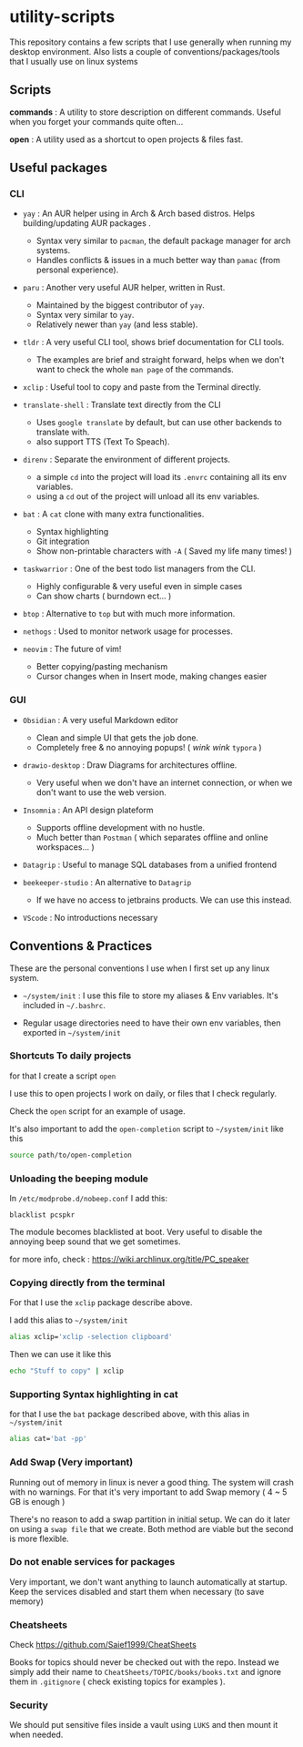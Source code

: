 # utility-scripts

This repository contains a few scripts that I use generally when running my desktop environment. Also lists a couple of conventions/packages/tools that I usually use on linux systems

## Scripts  

**commands** : A utility to store description on different commands. Useful when you forget your commands quite often...

**open** : A utility used as a shortcut to open projects & files fast.

## Useful packages

### CLI

- `yay` : An AUR helper using in Arch & Arch based distros. Helps building/updating AUR packages .
  - Syntax very similar to `pacman`, the default package manager for arch systems.
  - Handles conflicts & issues in a much better way than `pamac` (from personal experience).

- `paru` : Another very useful AUR helper, written in Rust.
  - Maintained by the biggest contributor of `yay`.
  - Syntax very similar to `yay`.
  - Relatively newer than `yay` (and less stable).

- `tldr` : A very useful CLI tool, shows brief documentation for CLI tools.
  - The examples are brief and straight forward, helps when we don't want to check the whole `man page` of the commands.

- `xclip` : Useful tool to copy and paste from the Terminal directly.

- `translate-shell` : Translate text directly from the CLI
  - Uses `google translate` by default, but can use other backends to translate with.
  - also support TTS (Text To Speach).

- `direnv` : Separate the environment of different projects.
  - a simple `cd` into the project will load its `.envrc` containing all its env variables.
  - using a `cd` out of the project will unload all its env variables.

- `bat` : A `cat` clone with many extra functionalities.
  - Syntax highlighting
  - Git integration
  - Show non-printable characters with `-A` ( Saved my life many times! )

- `taskwarrior` : One of the best todo list managers from the CLI.
  - Highly configurable & very useful even in simple cases 
  - Can show charts ( burndown ect... )

- `btop` : Alternative to `top` but with much more information.

- `nethogs` : Used to monitor network usage for processes.

- `neovim` : The future of vim!
  - Better copying/pasting mechanism
  - Cursor changes when in Insert mode, making changes easier

### GUI

- `Obsidian` : A very useful Markdown editor
  - Clean and simple UI that gets the job done.
  - Completely free & no annoying popups! ( *wink* *wink* `typora` )

- `drawio-desktop` : Draw Diagrams for architectures offline.
  - Very useful when we don't have an internet connection, or when we don't want to use the web version.

- `Insomnia` : An API design plateform
  - Supports offline development with no hustle.
  - Much better than `Postman` ( which separates offline and online workspaces... )

- `Datagrip` : Useful to manage SQL databases from a unified frontend

- `beekeeper-studio` : An alternative to `Datagrip`
  - If we have no access to jetbrains products. We can use this instead.

- `VScode` : No introductions necessary

## Conventions & Practices

These are the personal conventions I use when I first set up any linux system.

- `~/system/init` : I use this file to store my aliases & Env variables. It's included in `~/.bashrc`.

- Regular usage directories need to have their own env variables, then exported in `~/system/init`


### Shortcuts To daily projects

for that I create a script `open`

I use this to open projects I work on daily, or files that I check regularly.

Check the `open` script for an example of usage.

It's also important to add the `open-completion` script to `~/system/init` like this 

```bash
source path/to/open-completion
```

### Unloading the beeping module

In `/etc/modprobe.d/nobeep.conf` I add this:

```
blacklist pcspkr
```

The module becomes blacklisted at boot. Very useful to disable the annoying beep sound that we get sometimes.

for more info, check : https://wiki.archlinux.org/title/PC_speaker


### Copying directly from the terminal

For that I use the `xclip` package describe above.

I add this alias to `~/system/init`

```bash
alias xclip='xclip -selection clipboard'
```

Then we can use it like this 

```bash
echo "Stuff to copy" | xclip
```

### Supporting Syntax highlighting in cat

for that I use the `bat` package described above, with this alias in `~/system/init`

```bash
alias cat='bat -pp'
```

### Add Swap (Very important)

Running out of memory in linux is never a good thing. The system will crash with no warnings. For that it's very important to add Swap memory ( 4 ~ 5 GB is enough )

There's no reason to add a swap partition in initial setup. We can do it later on using a `swap file` that we create. Both method are viable but the second is more flexible.

### Do not enable services for packages

Very important, we don't want anything to launch automatically at startup. Keep the services disabled and start them when necessary (to save memory)

### Cheatsheets 

Check https://github.com/Saief1999/CheatSheets

Books for topics should never be checked out with the repo. Instead we simply add their name to `CheatSheets/TOPIC/books/books.txt` and ignore them in `.gitignore` ( check existing topics for examples ).

### Security

We should put sensitive files inside a vault using `LUKS` and then mount it when needed.